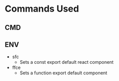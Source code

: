 # Commands Used

## CMD

## ENV

- sfc
  - Sets a const export default react component
- ffce
  - Sets a function export default component
